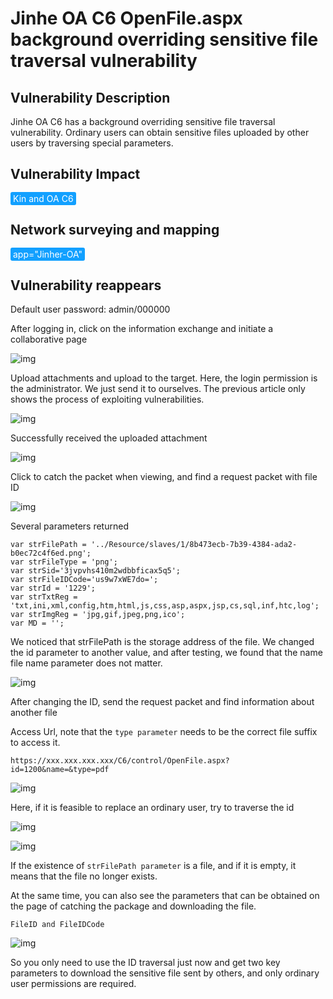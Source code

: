 # Jinhe OA C6 OpenFile.aspx background overriding sensitive file traversal vulnerability

## Vulnerability Description

Jinhe OA C6 has a background overriding sensitive file traversal vulnerability. Ordinary users can obtain sensitive files uploaded by other users by traversing special parameters.

## Vulnerability Impact

<span style="background-color:rgb(18, 160, 255); padding: 2px 4px; border-radius: 3px; color: white;">Kin and OA C6</span>

## Network surveying and mapping

<span style="background-color:rgb(18, 160, 255); padding: 2px 4px; border-radius: 3px; color: white;">app="Jinher-OA"</span>

## Vulnerability reappears

Default user password: admin/000000

After logging in, click on the information exchange and initiate a collaborative page

![img](https://raw.githubusercontent.com/PeiQi0/PeiQi-WIKI-Book/refs/heads/main/docs/.vuepress/../.vuepress/public/img/jh-5.png)



Upload attachments and upload to the target. Here, the login permission is the administrator. We just send it to ourselves. The previous article only shows the process of exploiting vulnerabilities.

![img](https://raw.githubusercontent.com/PeiQi0/PeiQi-WIKI-Book/refs/heads/main/docs/.vuepress/../.vuepress/public/img/jh-6.png)



Successfully received the uploaded attachment

![img](https://raw.githubusercontent.com/PeiQi0/PeiQi-WIKI-Book/refs/heads/main/docs/.vuepress/../.vuepress/public/img/jh-7.png)



Click to catch the packet when viewing, and find a request packet with file ID



![img](https://raw.githubusercontent.com/PeiQi0/PeiQi-WIKI-Book/refs/heads/main/docs/.vuepress/../.vuepress/public/img/jh-8.png)



Several parameters returned

```plain
var strFilePath = '../Resource/slaves/1/8b473ecb-7b39-4384-ada2-b0ec72c4f6ed.png';
var strFileType = 'png';
var strSid='3jvpvhs410m2wdbbficax5q5';
var strFileIDCode='us9w7xWE7do=';
var strId = '1229';
var strTxtReg = 'txt,ini,xml,config,htm,html,js,css,asp,aspx,jsp,cs,sql,inf,htc,log';
var strImgReg = 'jpg,gif,jpeg,png,ico';
var MD = '';
```

We noticed that strFilePath is the storage address of the file. We changed the id parameter to another value, and after testing, we found that the name file name parameter does not matter.

![img](https://raw.githubusercontent.com/PeiQi0/PeiQi-WIKI-Book/refs/heads/main/docs/.vuepress/../.vuepress/public/img/jh-9.png)



After changing the ID, send the request packet and find information about another file

Access Url, note that the `type parameter` needs to be the correct file suffix to access it.

```plain
https://xxx.xxx.xxx.xxx/C6/control/OpenFile.aspx?id=1200&name=&type=pdf
```

![img](https://raw.githubusercontent.com/PeiQi0/PeiQi-WIKI-Book/refs/heads/main/docs/.vuepress/../.vuepress/public/img/jh-10.png)



Here, if it is feasible to replace an ordinary user, try to traverse the id

![img](https://raw.githubusercontent.com/PeiQi0/PeiQi-WIKI-Book/refs/heads/main/docs/.vuepress/../.vuepress/public/img/jh-12.png)



![img](https://raw.githubusercontent.com/PeiQi0/PeiQi-WIKI-Book/refs/heads/main/docs/.vuepress/../.vuepress/public/img/jh-11.png)



If the existence of `strFilePath parameter` is a file, and if it is empty, it means that the file no longer exists.

At the same time, you can also see the parameters that can be obtained on the page of catching the package and downloading the file.

`FileID and FileIDCode`



![img](https://raw.githubusercontent.com/PeiQi0/PeiQi-WIKI-Book/refs/heads/main/docs/.vuepress/../.vuepress/public/img/jh-13.png)



So you only need to use the ID traversal just now and get two key parameters to download the sensitive file sent by others, and only ordinary user permissions are required.
